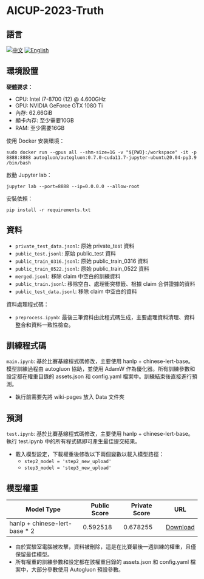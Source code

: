 # AICUP-2023-Truth
## 語言
[![中文](https://img.shields.io/badge/language-%E4%B8%AD%E6%96%87-blue)](README.md)
[![English](https://img.shields.io/badge/language-English-blue)](README_EN.md)

## 環境設置
**硬體要求：**
- CPU: Intel i7-8700 (12) @ 4.600GHz 
- GPU: NVIDIA GeForce GTX 1080 Ti 
- 內存: 62.66GiB 
- 顯卡內存: 至少需要10GB
- RAM: 至少需要16GB

使用 Docker 安裝環境：
```
sudo docker run --gpus all --shm-size=1G -v "${PWD}:/workspace" -it -p 8888:8888 autogluon/autogluon:0.7.0-cuda11.7-jupyter-ubuntu20.04-py3.9 /bin/bash
```
啟動 Jupyter lab：
```
jupyter lab --port=8888 --ip=0.0.0.0 --allow-root
```
安裝依賴：
```
pip install -r requirements.txt
```


## 資料
- `private_test_data.jsonl`: 原始 private_test 資料
- `public_test.jsonl`: 原始 public_test 資料
- `public_train_0316.jsonl`: 原始 public_train_0316 資料
- `public_train_0522.jsonl`: 原始 public_train_0522 資料
- `merged.jsonl`: 移除 claim 中空白的訓練資料
- `public_train.jsonl`: 移除空白、處理衝突標籤、根據 claim 合併證據的資料
- `public_test_data.jsonl`: 移除 claim 中空白的資料

資料處理程式碼：
- `preprocess.ipynb`: 最後三筆資料由此程式碼生成，主要處理資料清理、資料整合和資料一致性檢查。

## 訓練程式碼
`main.ipynb`: 基於比賽基線程式碼修改，主要使用 hanlp + chinese-lert-base。模型訓練過程由 autogluon 協助，並使用 AdamW 作為優化器。所有訓練參數和設定都在權重目錄的 assets.json 和 config.yaml 檔案中。訓練結束後直接進行預測。
- 執行前需要先將 wiki-pages 放入 Data 文件夾

## 預測
`test.ipynb`: 基於比賽基線程式碼修改，主要使用 hanlp + chinese-lert-base。執行 test.ipynb 中的所有程式碼即可產生最佳提交結果。
- 載入模型設定，下載權重後修改以下兩個變數以載入模型路徑：
  - `step2_model = 'step2_new_upload'`
  - `step3_model = 'step3_new_upload'`

## 模型權重
| Model Type | Public Score | Private Score | URL |
|---|---|---|---|
| hanlp + chinese-lert-base * 2 | 0.592518 | 0.678255 | [Download](https://drive.google.com/drive/folders/1-4sLL-tQtZC1QEXegeoR3c6Qi3GRvkjM?usp=sharing) |

- 由於實驗室電腦被攻擊，資料被刪除，這是在比賽最後一週訓練的權重，且僅保留最佳模型。
- 所有權重的訓練參數和設定都在該權重目錄的 assets.json 和 config.yaml 檔案中，大部分參數使用 Autogluon 預設參數。
